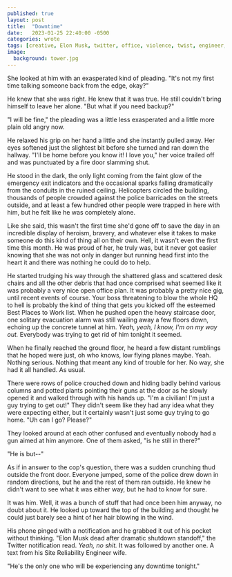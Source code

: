 ```yaml
---
published: true
layout: post
title:  "Downtime"
date:   2023-01-25 22:40:00 -0500
categories: wrote
tags: [creative, Elon Musk, twitter, office, violence, twist, engineer, hero, Die Hard]
image:
  background: tower.jpg
---
```

She looked at him with an exasperated kind of pleading. "It's not my first time talking someone back from the edge, okay?"

He knew that she was right. He knew that it was true. He still couldn't bring himself to leave her alone. "But what if you need backup?"

"I will be fine," the pleading was a little less exasperated and a little more plain old angry now.

He relaxed his grip on her hand a little and she instantly pulled away. Her eyes softened just the slightest bit before she turned and ran down the hallway. "I'll be home before you know it! I love you," her voice trailed off and was punctuated by a fire door slamming shut.

He stood in the dark, the only light coming from the faint glow of the emergency exit indicators and the occasional sparks falling dramatically from the conduits in the ruined ceiling. Helicopters circled the building, thousands of people crowded against the police barricades on the streets outside, and at least a few hundred other people were trapped in here with him, but he felt like he was completely alone. 

Like she said, this wasn't the first time she'd gone off to save the day in an incredible display of heroism, bravery, and whatever else it takes to make someone do this kind of thing all on their own. Hell, it wasn't even the first time this month. He was proud of her, he truly was, but it never got easier knowing that she was not only in danger but running head first into the heart it and there was nothing he could do to help. 

He started trudging his way through the shattered glass and scattered desk chairs and all the other debris that had once comprised what seemed like it was probably a very nice open office plan. It was probably a pretty nice gig, until recent events of course. Your boss threatening to blow the whole HQ to hell is probably the kind of thing that gets you kicked off the esteemed Best Places to Work list. When he pushed open the heavy staircase door, one solitary evacuation alarm was still wailing away a few floors down, echoing up the concrete tunnel at him. *Yeah, yeah, I know, I'm on my way out.* Everybody was trying to get rid of him tonight it seemed.

When he finally reached the ground floor, he heard a few distant rumblings that he hoped were just, oh who knows, low flying planes maybe. Yeah. Nothing serious. Nothing that meant any kind of trouble for her. No way, she had it all handled. As usual.

There were rows of police crouched down and hiding badly behind various columns and potted plants pointing their guns at the door as he slowly opened it and walked through with his hands up. "I'm a civilian! I'm just a guy trying to get out!" They didn't seem like they had any idea what they were expecting either, but it certainly wasn't just some guy trying to go home. "Uh can I go? Please?"

They looked around at each other confused and eventually nobody had a gun aimed at him anymore. One of them asked, "is he still in there?"

"He is but--"

As if in answer to the cop's question, there was a sudden crunching thud outside the front door. Everyone jumped, some of the police drew down in random directions, but he and the rest of them ran outside. He knew he didn't want to see what it was either way, but he had to know for sure.

It was him. Well, it was a bunch of stuff that had once been him anyway, no doubt about it. He looked up toward the top of the building and thought he could just barely see a hint of her hair blowing in the wind.

His phone pinged with a notification and he grabbed it out of his pocket without thinking. "Elon Musk dead after dramatic shutdown standoff," the Twitter notification read. *Yeah, no shit.* It was followed by another one. A text from his Site Reliability Engineer wife. 

"He's the only one who will be experiencing any downtime tonight."